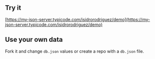 ## Try it

[https://my-json-server.typicode.com/isidrorodriguez/demo](https://my-json-server.typicode.com/isidrorodriguez/demo)

## Use your own data

Fork it and change `db.json` values or create a repo with a `db.json` file.
